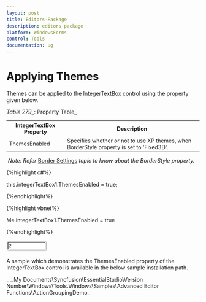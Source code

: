 ```yaml
---
layout: post
title: Editors-Package
description: editors package
platform: WindowsForms
control: Tools
documentation: ug
---
```


# Applying Themes

Themes can be applied to the IntegerTextBox control using the property given below.

_Table_ _279__: Property Table_

<table>
<tr>
<th>
IntegerTextBox Property</th><th>
Description</th></tr>
<tr>
<td>
ThemesEnabled</td><td>
Specifies whether or not to use XP themes, when BorderStyle property is set to 'Fixed3D'.</td></tr>
</table>


 _Note: Refer_ [Border Settings](http://docs.syncfusion.com/windowsforms/tools/editorsPackage/editorscontrols/bordersettings) _topic to know about the BorderStyle property._


{%highlight c#%}



this.integerTextBox1.ThemesEnabled = true;

{%endhighlight%}


{%highlight vbnet%}


Me.integerTextBox1.ThemesEnabled = true

{%endhighlight%}



![](Overview_images/Overview_img460.png) 


A sample which demonstrates the ThemesEnabled property of the IntegerTextBox control is available in the below sample installation path.

…\_My Documents\Syncfusion\EssentialStudio\Version Number\Windows\Tools.Windows\Samples\Advanced Editor Functions\ActionGroupingDemo_
